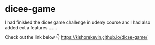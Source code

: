 # dicee-game
I had finished the dicee game challenge in udemy course and I had also added extra features .......

Check out the link below 👇
https://kishorekevin.github.io/dicee-game/
